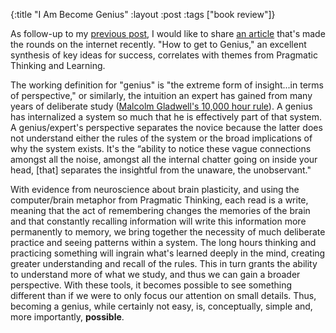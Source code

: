{:title "I Am Become Genius"
:layout :post
:tags ["book review"]}

As follow-up to my [previous post](/blog/2011/04/26/book-review-pragmatic-thinking-and-learning-refactor-your-wetware/), I would like to share [an article](http://jamesthornton.com/blog/how-to-get-to-genius) that's made the rounds on the internet recently. "How to get to Genius," an excellent synthesis of key ideas for success, correlates with themes from Pragmatic Thinking and Learning.

The working definition for "genius" is "the extreme form of insight...in terms of perspective," or similarly, the intuition an expert has gained from many years of deliberate study ([Malcolm Gladwell's 10,000 hour rule](http://gladwell.com/outliers/)). A genius has internalized a system so much that he is effectively part of that system. A genius/expert's perspective separates the novice because the latter does not understand either the rules of the system or the broad implications of why the system exists. It's the “ability to notice these vague connections amongst all the noise, amongst all the internal chatter going on inside your head, [that] separates the insightful from the unaware, the unobservant."

With evidence from neuroscience about brain plasticity, and using the computer/brain metaphor from Pragmatic Thinking, each read is a write, meaning that the act of remembering changes the memories of the brain and that constantly recalling information will write this information more permanently to memory, we bring together the necessity of much deliberate practice and seeing patterns within a system. The long hours thinking and practicing something will ingrain what's learned deeply in the mind, creating greater understanding and recall of the rules. This in turn grants the ability to understand more of what we study, and thus we can gain a broader perspective. With these tools, it becomes possible to see something different than if we were to only focus our attention on small details. Thus, becoming a genius, while certainly not easy, is, conceptually, simple and, more importantly, **possible**.
